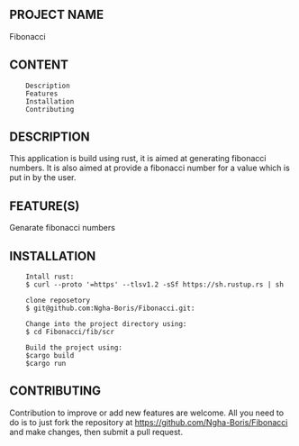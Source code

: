 PROJECT NAME
------------
Fibonacci

CONTENT
-------
        Description
        Features
        Installation
        Contributing

DESCRIPTION
-----------
This application is build using rust, it is aimed at generating fibonacci numbers. It is also aimed at provide a fibonacci number for a value which is put in by the user.

FEATURE(S)
----------
Genarate fibonacci numbers

INSTALLATION
------------
        Intall rust:
        $ curl --proto '=https' --tlsv1.2 -sSf https://sh.rustup.rs | sh

        clone reposetory
        $ git@github.com:Ngha-Boris/Fibonacci.git:

        Change into the project directory using:
        $ cd Fibonacci/fib/scr

        Build the project using:
        $cargo build
        $cargo run

CONTRIBUTING
------------
Contribution to improve or add new features are welcome. All you need to do is to just fork the repository at https://github.com/Ngha-Boris/Fibonacci and make changes, then submit a pull request.
